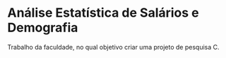 # Análise Estatística de Salários e Demografia
Trabalho da  faculdade, no qual objetivo criar uma projeto  de pesquisa C.
